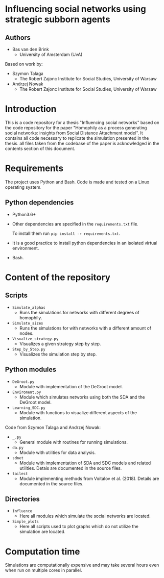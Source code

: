 # Influencing social networks using strategic subborn agents

## Authors

  * Bas van den Brink
    * University of Amsterdam (UvA)

  Based on work by:
  * Szymon Talaga
    * The Robert Zajonc Institute for Social Studies, University of Warsaw
  * Andrzej Nowak
    * The Robert Zajonc Institute for Social Studies, University of Warsaw

# Introduction

This is a code repository for a thesis "Influencing social networks" based on the code repository for the paper "Homophily as a process generating social networks: insights from Social Distance Attachment model".
It contains all code necessary to replicate the simulation presented in the thesis. all files taken from the codebase of the paper is acknowledged in the contents section of this document.


# Requirements

The project uses Python and Bash.
Code is made and tested on a Linux operating system.

## Python dependencies

 - Python3.6+
 - Other dependencies are specified in the `requirements.txt` file.

   To install them run `pip install -r requirements.txt`.

 - It is a good practice to install python dependencies in an isolated virtual environment.
 - Bash.

# Content of the repository

## Scripts

- `Simulate_alphas`
  - Runs the simulations for networks with different degrees of homophily.
- `Simulate_sizes`
  - Runs the simulations for with networks with a different amount of nodes.
- `Visualize_strategy.py`
  - Visualizes a given strategy step by step.
- `Step_by_Step.py`
  - Visualizes the simulation step by step.

## Python modules

- `DeGroot.py`
  - Module with implementation of the DeGroot model.
- `Enviroment.py`
  - Module which simulates networks using both the SDA and the DeGroot model.
- `Learning_SDC.py`
  - Module with functions to visualize different aspects of the simulation.

Code from Szymon Talaga and Andrzej Nowak:
- `_.py`
  - General module with routines for running simulations.
- `da.py`
  - Module with utilities for data analysis.
- `sdnet`
  - Module with implementation of SDA and SDC models and related utilities. Detais are documented in the source files.
- `tailest`
  - Module implementing methods from Voitalov et al. (2018). Details are documented in the source files.

## Directories

- `Influence`
  - Here all modules which simulate the social networks are located.
- `Simple_plots`
  - Here all scripts used to plot graphs which do not utilize the simulation are located.

# Computation time

Simulations are computationally expensive and may take several hours even when run on multiple cores in parallel.
